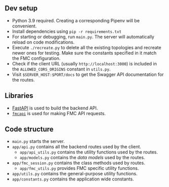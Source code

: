 ## Dev setup
* Python 3.9 required. Creating a corresponding Pipenv will be convenient.
* Install dependencies using `pip -r requirements.txt`
* For starting  or debugging, run `main.py`. The server will automatically reload on code modifications.
* Execute `./recreate.py` to delete all the existing topologies and recreate newer ones for testing. Make sure the constants specified in it match the FMC configuration.
* Check if the client URL (usually `http://localhost:3000`) is included in the `ALLOWED_CORS_ORIGINS` constant in `utils.py`.
* Visit `$SERVER_HOST:$PORT/docs` to get the Swagger API documentation for the routes.

## Libraries
* [FastAPI](https://fastapi.tiangolo.com/tutorial/) is used to build the backend API.
* [`fmcapi`](https://github.com/tejasvi/fmcapi) is used for making FMC API requests.

## Code structure
* `main.py` starts the server.
* `app/api.py` contains all the backend routes used by the client.
    * `app/api_utils.py` contains the utility functions used by the routes.
    * `app/models.py` contains the _data models_ used by the routes.
* `app/fmc_session.py` contains the class methods used by routes.
    * `app/fmc_utils.py` provides FMC specific utility functions.
* `app/utils.py` contains the general-purpose utility functions.
* `app/constants.py` contains the application wide constants.
